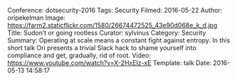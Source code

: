 Conference: dotsecurity-2016
Tags: Security
Filmed: 2016-05-22
Author: oripekelman
Image: https://farm2.staticflickr.com/1580/26674472525_43e90d068e_k_d.jpg
Title: Sudon’t or going rootless
Curator: sylvinus
Category: Security
Summary: Operating at scale means a constant fight against entropy. In this short talk Ori presents a trivial Slack hack to shame yourself into compliance and get, gradually, rid of root.
Video: https://www.youtube.com/watch?v=X-2HxEIz-xE
Template: talk
Date: 2016-05-13 14:58:17